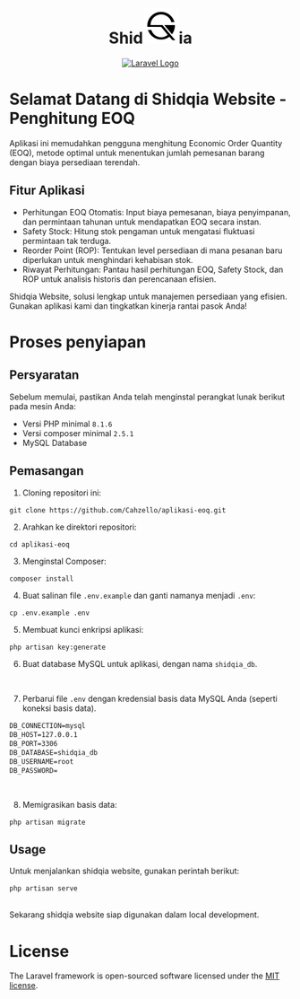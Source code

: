 <h1 align="center">Shid<a href="https://laravel.com" target="_blank"><img src="public\Logo\black\64X64.svg" width="64" alt="Laravel Logo"></a>ia</h1>

<p align="center"><a href="https://laravel.com" target="_blank"><img src="https://raw.githubusercontent.com/laravel/art/master/logo-lockup/5%20SVG/2%20CMYK/1%20Full%20Color/laravel-logolockup-cmyk-red.svg" width="400" alt="Laravel Logo"></a></p>


# Selamat Datang di Shidqia Website - Penghitung EOQ

Aplikasi ini memudahkan pengguna menghitung Economic Order Quantity (EOQ), metode optimal untuk menentukan jumlah pemesanan barang dengan biaya persediaan terendah.

## Fitur Aplikasi
- Perhitungan EOQ Otomatis: Input biaya pemesanan, biaya penyimpanan, dan permintaan tahunan untuk mendapatkan EOQ secara instan.
- Safety Stock: Hitung stok pengaman untuk mengatasi fluktuasi permintaan tak terduga.
- Reorder Point (ROP): Tentukan level persediaan di mana pesanan baru diperlukan untuk menghindari kehabisan stok.
- Riwayat Perhitungan: Pantau hasil perhitungan EOQ, Safety Stock, dan ROP untuk analisis historis dan perencanaan efisien.

Shidqia Website, solusi lengkap untuk manajemen persediaan yang efisien. Gunakan aplikasi kami dan tingkatkan kinerja rantai pasok Anda!


# Proses penyiapan

## Persyaratan

Sebelum memulai, pastikan Anda telah menginstal perangkat lunak berikut pada mesin Anda:

- Versi PHP minimal `8.1.6`
- Versi composer minimal `2.5.1`
- MySQL Database

## Pemasangan

1. Cloning repositori ini:
```
git clone https://github.com/Cahzello/aplikasi-eoq.git
```

2. Arahkan ke direktori repositori:
```
cd aplikasi-eoq
```

3. Menginstal Composer:
```
composer install
```

4. Buat salinan file `.env.example` dan ganti namanya menjadi `.env`:

```
cp .env.example .env
```
5. Membuat kunci enkripsi aplikasi:

```
php artisan key:generate
```

6. Buat database MySQL untuk aplikasi, dengan nama `shidqia_db`.

<br>

7. Perbarui file `.env` dengan kredensial basis data MySQL Anda (seperti koneksi basis data).
```
DB_CONNECTION=mysql
DB_HOST=127.0.0.1
DB_PORT=3306
DB_DATABASE=shidqia_db
DB_USERNAME=root
DB_PASSWORD=
```

<br>

8. Memigrasikan basis data:

```
php artisan migrate
```


## Usage

Untuk menjalankan shidqia website, gunakan perintah berikut:

```
php artisan serve
```

<br>
Sekarang shidqia website siap digunakan dalam local development.


# License

The Laravel framework is open-sourced software licensed under the [MIT license](https://opensource.org/licenses/MIT).

